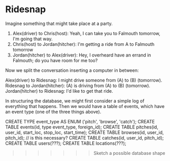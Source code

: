 # Ridesnap

Imagine something that might take place at a party.
1. Alex(driver) to Chris(host): Yeah, I can take you to Falmouth tomorrow, I'm going that way.
2. Chris(host) to Jordan(hitcher): I'm getting a ride from A to Falmouth tomorrow
3. Jordan(hitcher) to Alex(driver): Hey, I overheard have an errand in Falmouth; do you have room for me too?

Now we split the conversation inserting a computer in between:

Alex(driver) to Ridesnag: I might drive someone from (A) to (B) (tomorrow).
Ridesnag to Jordan(hitcher): (A) is driving from (A) to (B) (tomorrow).
Jordan(hitcher) to Ridesnag: I'd like to get that ride.

In structuring the database, we might first consider a simple log of everything that happens.
Then we would have a table of events, which have an event type (one of the three things above).

CREATE TYPE event_type AS ENUM ('pitch', 'browse', 'catch');
CREATE TABLE events(id, type event_type, foreign_id);
CREATE TABLE pitches(id, user_id, start_loc, stop_loc, start_time);
CREATE TABLE browses(id, user_id, pitch_id); // is this necessary?
CREATE TABLE catches(id, user_id, pitch_id);
CREATE TABLE users(???);
CREATE TABLE locations(???);

>>>>>>> Sketch a possible database shape
